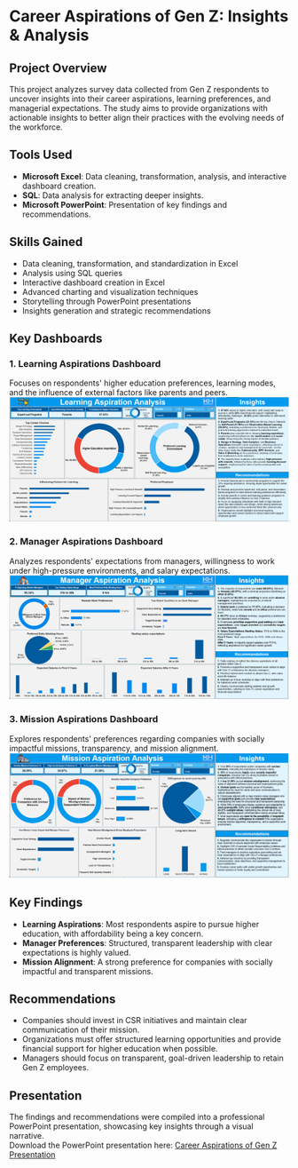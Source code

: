 # Career Aspirations of Gen Z: Insights & Analysis  

## Project Overview  
This project analyzes survey data collected from Gen Z respondents to uncover insights into their career aspirations, learning preferences, and managerial expectations. The study aims to provide organizations with actionable insights to better align their practices with the evolving needs of the workforce.  

## Tools Used  
- **Microsoft Excel**: Data cleaning, transformation, analysis, and interactive dashboard creation.  
- **SQL**: Data analysis for extracting deeper insights.  
- **Microsoft PowerPoint**: Presentation of key findings and recommendations.  

## Skills Gained  
- Data cleaning, transformation, and standardization in Excel  
- Analysis using SQL queries  
- Interactive dashboard creation in Excel  
- Advanced charting and visualization techniques  
- Storytelling through PowerPoint presentations  
- Insights generation and strategic recommendations  

## Key Dashboards  
### 1. Learning Aspirations Dashboard  
Focuses on respondents' higher education preferences, learning modes, and the influence of external factors like parents and peers.  
![Learning Aspirations Dashboard](https://github.com/KomalSharma0/Career-Aspirations-of-Gen-Z/blob/main/Learning%20Aspirations.png)  

### 2. Manager Aspirations Dashboard  
Analyzes respondents' expectations from managers, willingness to work under high-pressure environments, and salary expectations.  
![Manager Aspirations Dashboard](https://github.com/KomalSharma0/Career-Aspirations-of-Gen-Z/blob/main/Manager%20Aspirations.png)  

### 3. Mission Aspirations Dashboard  
Explores respondents' preferences regarding companies with socially impactful missions, transparency, and mission alignment.  
![Mission Aspirations Dashboard](https://github.com/KomalSharma0/Career-Aspirations-of-Gen-Z/blob/main/Mission%20Aspirations.png)  

## Key Findings  
- **Learning Aspirations**: Most respondents aspire to pursue higher education, with affordability being a key concern.  
- **Manager Preferences**: Structured, transparent leadership with clear expectations is highly valued.  
- **Mission Alignment**: A strong preference for companies with socially impactful and transparent missions.  

## Recommendations  
- Companies should invest in CSR initiatives and maintain clear communication of their mission.  
- Organizations must offer structured learning opportunities and provide financial support for higher education when possible.  
- Managers should focus on transparent, goal-driven leadership to retain Gen Z employees.  

## Presentation  
The findings and recommendations were compiled into a professional PowerPoint presentation, showcasing key insights through a visual narrative.  
Download the PowerPoint presentation here: [Career Aspirations of Gen Z Presentation](https://github.com/KomalSharma0/Career-Aspirations-of-Gen-Z/blob/main/GenZ%20Career%20Aspirations%20PPT.pptx)  
